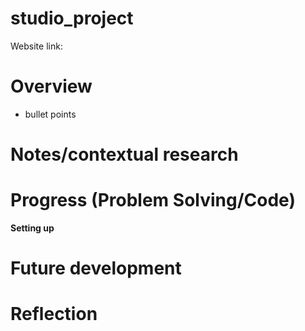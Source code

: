 # studio_project

Website link: 


# Overview
- bullet points

  
# Notes/contextual research 




# Progress (Problem Solving/Code)
**Setting up**





# Future development 



# Reflection
